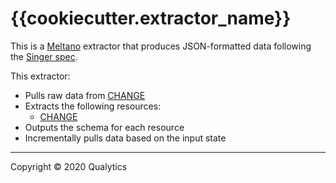 # {{cookiecutter.extractor_name}}

This is a [Meltano](https://meltano.com) extractor that produces JSON-formatted data
following the [Singer spec](https://github.com/singer-io/getting-started/blob/master/SPEC.md).

This extractor:

- Pulls raw data from [CHANGE](http://example.com)
- Extracts the following resources:
  - [CHANGE](http://example.com)
- Outputs the schema for each resource
- Incrementally pulls data based on the input state

---

Copyright &copy; 2020 Qualytics

